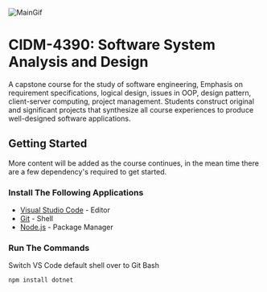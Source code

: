 ![MainGif](https://thumbs.gfycat.com/GleefulFatHousefly-size_restricted.gif)

# CIDM-4390: Software System Analysis and Design
A capstone course for the study of software engineering, Emphasis on requirement specifications, logical design, issues in OOP, design pattern, client-server computing, project management. Students construct original and significant projects that synthesize all course experiences to produce well-designed software applications.

## Getting Started
More content will be added as the course continues, in the mean time there are a few dependency's required to get started.

### Install The Following Applications
* [Visual Studio Code](https://code.visualstudio.com/download) - Editor
* [Git](https://git-scm.com/download) - Shell
* [Node.js](https://nodejs.org/en/) - Package Manager

### Run The Commands
Switch VS Code default shell over to Git Bash
```
npm install dotnet
```

